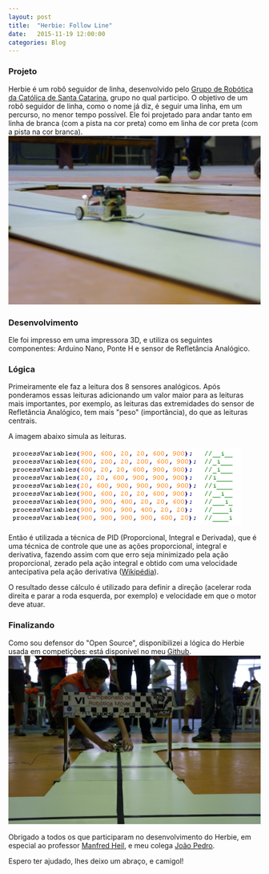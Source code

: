 ```yaml
---
layout: post
title:  "Herbie: Follow Line"
date:   2015-11-19 12:00:00
categories: Blog
---
```


<h3>Projeto</h3>
Herbie é um robô seguidor de linha, desenvolvido pelo <a href="http://www.catolicasc.org.br/" target="blank">Grupo de Robótica da Católica de Santa Catarina</a>, grupo no qual participo. O objetivo de um robô seguidor de linha, como o nome já diz, é seguir uma linha, em um percurso, no menor tempo possível. Ele foi projetado para andar tanto em linha de branca (com a pista na cor preta) como em linha de cor preta (com a pista na cor branca).

<img src="/img/posts/herbie2.jpeg"/>

<h3>Desenvolvimento</h3>
Ele foi impresso em uma impressora 3D, e utiliza os seguintes componentes: Arduino Nano, Ponte H e sensor de Refletância Analógico.

<h3>Lógica</h3>
Primeiramente ele faz a leitura dos 8 sensores analógicos. Após ponderamos essas leituras adicionando um valor maior para as leituras mais importantes, por exemplo, as leituras das extremidades do sensor de Refletância Analógico, tem mais "peso" (importância), do que as leituras centrais.

A imagem abaixo simula as leituras.

<img src="/img/posts/herbie3.png"/>

Então é utilizada a técnica de PID (Proporcional, Integral e Derivada), que é uma técnica de controle que une as ações proporcional, integral e derivativa, fazendo assim com que erro seja minimizado pela ação proporcional, zerado pela ação integral e obtido com uma velocidade antecipativa pela ação derivativa (<a href="https://pt.wikipedia.org/wiki/Controlador_proporcional_integral_derivativo" target="blank">Wikipédia</a>).

O resultado desse cálculo é utilizado para definir a direção (acelerar roda direita e parar a roda esquerda, por exemplo) e velocidade em que o motor deve atuar.

<h3>Finalizando</h3>
Como sou defensor do "Open Source", disponibilizei a lógica do Herbie usada em competições: está disponível no meu <a href="https://github.com/ronchifabricio/wickedbotz/tree/master/code" target="blank">Github</a>.

<img src="/img/posts/herbie1.jpeg"/>

Obrigado a todos os que participaram no desenvolvimento do Herbie, em especial ao professor <a href="http://lattes.cnpq.br/2101585307653224" target="blank">Manfred Heil</a>, e meu colega <a href="https://github.com/schmittjoaopedro" target="blank">João Pedro</a>.

Espero ter ajudado, lhes deixo um abraço, e camigol!